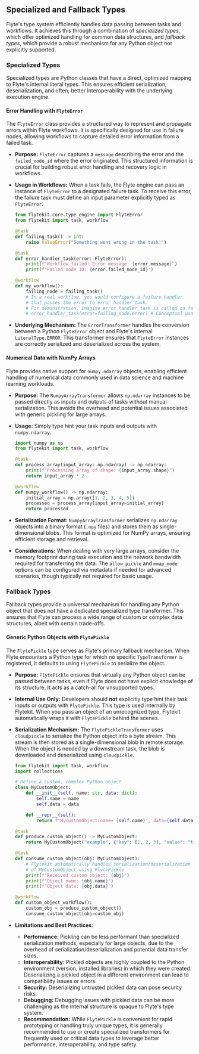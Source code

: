 
<!--
help_text: ''
key: summary_specialized_and_fallback_types_65a997d9-0c92-40ed-82e6-c12835e5d18b
modules:
- flytekit.types.error.error.FlyteError
- flytekit.types.error.error.ErrorTransformer
- flytekit.types.pickle.pickle.FlytePickle
- flytekit.types.pickle.pickle.FlytePickleTransformer
- flytekit.types.numpy.ndarray.NumpyArrayTransformer
questions_to_answer: []
type: summary

-->
## Specialized and Fallback Types

Flyte's type system efficiently handles data passing between tasks and workflows. It achieves this through a combination of *specialized types*, which offer optimized handling for common data structures, and *fallback types*, which provide a robust mechanism for any Python object not explicitly supported.

### Specialized Types

Specialized types are Python classes that have a direct, optimized mapping to Flyte's internal literal types. This ensures efficient serialization, deserialization, and often, better interoperability with the underlying execution engine.

#### Error Handling with `FlyteError`

The `FlyteError` class provides a structured way to represent and propagate errors within Flyte workflows. It is specifically designed for use in failure nodes, allowing workflows to capture detailed error information from a failed task.

*   **Purpose:** `FlyteError` captures a `message` describing the error and the `failed_node_id` where the error originated. This structured information is crucial for building robust error handling and recovery logic in workflows.
*   **Usage in Workflows:** When a task fails, the Flyte engine can pass an instance of `FlyteError` to a designated failure task. To receive this error, the failure task must define an input parameter explicitly typed as `FlyteError`.

    ```python
    from flytekit.core.type_engine import FlyteError
    from flytekit import task, workflow

    @task
    def failing_task() -> int:
        raise ValueError("Something went wrong in the task!")

    @task
    def error_handler_task(error: FlyteError):
        print(f"Workflow failed! Error message: {error.message}")
        print(f"Failed node ID: {error.failed_node_id}")

    @workflow
    def my_workflow():
        failing_node = failing_task()
        # In a real workflow, you would configure a failure handler
        # that passes the error to error_handler_task.
        # For demonstration, imagine error_handler_task is called on failure.
        # error_handler_task(error=failing_node.error) # Conceptual usage
    ```

*   **Underlying Mechanism:** The `ErrorTransformer` handles the conversion between a Python `FlyteError` object and Flyte's internal `LiteralType.ERROR`. This transformer ensures that `FlyteError` instances are correctly serialized and deserialized across the system.

#### Numerical Data with NumPy Arrays

Flyte provides native support for `numpy.ndarray` objects, enabling efficient handling of numerical data commonly used in data science and machine learning workloads.

*   **Purpose:** The `NumpyArrayTransformer` allows `np.ndarray` instances to be passed directly as inputs and outputs of tasks without manual serialization. This avoids the overhead and potential issues associated with generic pickling for large arrays.
*   **Usage:** Simply type hint your task inputs and outputs with `numpy.ndarray`.

    ```python
    import numpy as np
    from flytekit import task, workflow

    @task
    def process_array(input_array: np.ndarray) -> np.ndarray:
        print(f"Processing array of shape: {input_array.shape}")
        return input_array * 2

    @workflow
    def numpy_workflow() -> np.ndarray:
        initial_array = np.array([1, 2, 3, 4, 5])
        processed = process_array(input_array=initial_array)
        return processed
    ```

*   **Serialization Format:** `NumpyArrayTransformer` serializes `np.ndarray` objects into a binary format (`.npy` files) and stores them as single-dimensional blobs. This format is optimized for NumPy arrays, ensuring efficient storage and retrieval.
*   **Considerations:** When dealing with very large arrays, consider the memory footprint during task execution and the network bandwidth required for transferring the data. The `allow_pickle` and `mmap_mode` options can be configured via metadata if needed for advanced scenarios, though typically not required for basic usage.

### Fallback Types

Fallback types provide a universal mechanism for handling any Python object that does not have a dedicated specialized type transformer. This ensures that Flyte can process a wide range of custom or complex data structures, albeit with certain trade-offs.

#### Generic Python Objects with `FlytePickle`

The `FlytePickle` type serves as Flyte's primary fallback mechanism. When Flyte encounters a Python type for which no specific `TypeTransformer` is registered, it defaults to using `FlytePickle` to serialize the object.

*   **Purpose:** `FlytePickle` ensures that virtually any Python object can be passed between tasks, even if Flyte does not have explicit knowledge of its structure. It acts as a catch-all for unsupported types.
*   **Internal Use Only:** Developers should **not** explicitly type hint their task inputs or outputs with `FlytePickle`. This type is used internally by Flytekit. When you pass an object of an unrecognized type, Flytekit automatically wraps it with `FlytePickle` behind the scenes.
*   **Serialization Mechanism:** The `FlytePickleTransformer` uses `cloudpickle` to serialize the Python object into a byte stream. This stream is then stored as a single-dimensional blob in remote storage. When the object is needed by a downstream task, the blob is downloaded and deserialized using `cloudpickle`.

    ```python
    from flytekit import task, workflow
    import collections

    # Define a custom, complex Python object
    class MyCustomObject:
        def __init__(self, name: str, data: dict):
            self.name = name
            self.data = data

        def __repr__(self):
            return f"MyCustomObject(name='{self.name}', data={self.data})"

    @task
    def produce_custom_object() -> MyCustomObject:
        return MyCustomObject("example", {"key": [1, 2, 3], "value": "test"})

    @task
    def consume_custom_object(obj: MyCustomObject):
        # Flytekit automatically handles serialization/deserialization
        # of MyCustomObject using FlytePickle
        print(f"Received custom object: {obj}")
        print(f"Object name: {obj.name}")
        print(f"Object data: {obj.data}")

    @workflow
    def custom_object_workflow():
        custom_obj = produce_custom_object()
        consume_custom_object(obj=custom_obj)
    ```

*   **Limitations and Best Practices:**
    *   **Performance:** Pickling can be less performant than specialized serialization methods, especially for large objects, due to the overhead of serialization/deserialization and potential data transfer sizes.
    *   **Interoperability:** Pickled objects are highly coupled to the Python environment (version, installed libraries) in which they were created. Deserializing a pickled object in a different environment can lead to compatibility issues or errors.
    *   **Security:** Deserializing untrusted pickled data can pose security risks.
    *   **Debugging:** Debugging issues with pickled data can be more challenging as the internal structure is opaque to Flyte's type system.
    *   **Recommendation:** While `FlytePickle` is convenient for rapid prototyping or handling truly unique types, it is generally recommended to use or create specialized transformers for frequently used or critical data types to leverage better performance, interoperability, and type safety.
<!--
key: summary_specialized_and_fallback_types_65a997d9-0c92-40ed-82e6-c12835e5d18b
type: summary_end

-->
<!--
code_unit: flytekit.types.error.error.FlyteError
code_unit_type: class
help_text: ''
key: example_2d3a9ff8-1d23-41b1-b12b-3c60d9ba1613
type: example

-->
<!--
code_unit: flytekit.types.pickle.pickle.FlytePickle
code_unit_type: class
help_text: ''
key: example_0687d76a-c66f-455b-9c84-b3697cdc7838
type: example

-->
<!--
code_unit: flytekit.types.numpy.ndarray.NumpyArrayTransformer
code_unit_type: class
help_text: ''
key: example_15e8f860-6373-4966-a1d2-2a39b547ed81
type: example

-->
